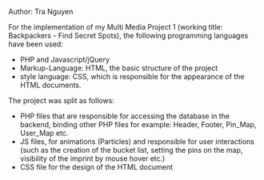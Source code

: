 Author: Tra Nguyen

For the implementation of my Multi Media Project 1 (working title: Backpackers - Find Secret Spots), the following programming languages ​​have been used: 
- PHP and Javascript/jQuery
- Markup-Language: HTML, the basic structure of the project
- style language: CSS, which is responsible for the appearance of the HTML documents.

The project was split as follows:
- PHP files that are responsible for accessing the database in the backend,
binding other PHP files for example: Header, Footer, Pin_Map, User_Map etc.
- JS files, for animations (Particles) and responsible for user interactions (such as the creation of the bucket list, setting the pins on the map, visibility of the imprint by mouse hover etc.)
- CSS file for the design of the HTML document
